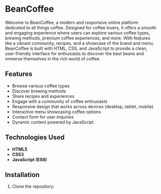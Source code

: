 # BeanCoffee
Welcome to BeanCoffee, a modern and responsive online platform dedicated to all things coffee. Designed for coffee lovers, it offers a smooth and engaging experience where users can explore various coffee types, brewing methods, premium coffee experiences, and more. With features like a vibrant community, recipes, and a showcase of the brand and menu, BeanCoffee is built with HTML, CSS, and JavaScript to provide a clean, user-friendly interface for enthusiasts to discover the best beans and immerse themselves in the rich world of coffee.


## Features
- Browse various coffee types
- Discover brewing methods
- Share recipes and experiences
- Engage with a community of coffee enthusiasts
- Responsive design that works across devices (desktop, tablet, mobile)
- Interactive menu showcasing coffee options
- Contact form for user inquiries
- Dynamic content powered by JavaScript


## Technologies Used
- **HTML5**
- **CSS3**
- **JavaScript (ES6)**

## Installation
1. Clone the repository: 
